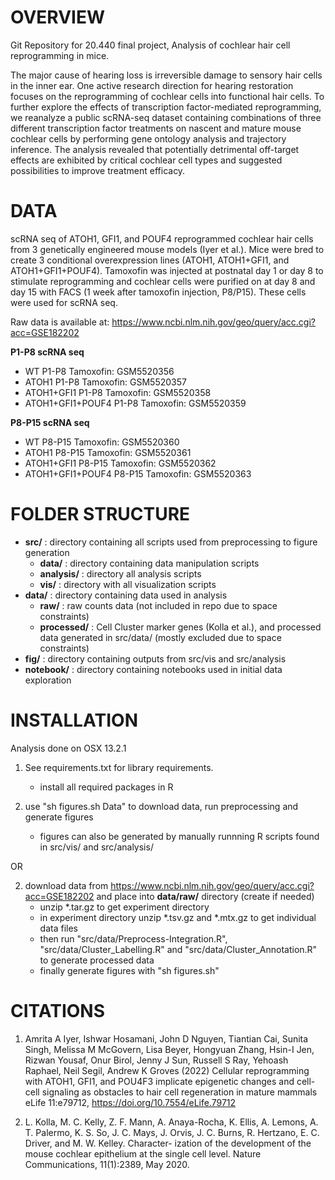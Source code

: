 # OVERVIEW

Git Repository for 20.440 final project, Analysis of cochlear hair cell reprogramming in mice. 

The major cause of hearing loss is irreversible damage to sensory hair cells in the inner ear. One active research direction for hearing restoration focuses on the reprogramming of cochlear cells into functional hair cells. To further explore the effects of transcription factor-mediated reprogramming, we reanalyze a public scRNA-seq dataset containing combinations of three different transcription factor treatments on nascent and mature mouse cochlear cells by performing gene ontology analysis and trajectory inference. The analysis revealed that potentially detrimental off-target effects are exhibited by critical cochlear cell types and suggested possibilities to improve treatment efficacy.
	
# DATA
scRNA seq of ATOH1, GFI1, and POUF4 reprogrammed cochlear hair cells from 3 genetically engineered mouse models (Iyer et al.).  Mice were bred to create 3 conditional overexpression lines (ATOH1, ATOH1+GFI1, and ATOH1+GFI1+POUF4). Tamoxofin was injected at postnatal day 1 or day 8 to stimulate reprogramming and cochlear cells were purified on at day 8 and day 15 with FACS (1 week after tamoxofin injection, P8/P15).  These cells were used for scRNA seq.

Raw data is available at: https://www.ncbi.nlm.nih.gov/geo/query/acc.cgi?acc=GSE182202

**P1-P8 scRNA seq**

- WT P1-P8 Tamoxofin: GSM5520356
- ATOH1 P1-P8 Tamoxofin: GSM5520357
- ATOH1+GFI1 P1-P8 Tamoxofin: GSM5520358
- ATOH1+GFI1+POUF4 P1-P8 Tamoxofin: GSM5520359


**P8-P15 scRNA seq**

- WT P8-P15 Tamoxofin: GSM5520360
- ATOH1 P8-P15 Tamoxofin: GSM5520361
- ATOH1+GFI1 P8-P15 Tamoxofin: GSM5520362
- ATOH1+GFI1+POUF4 P8-P15 Tamoxofin: GSM5520363


# FOLDER STRUCTURE
	
- **src/** : 	directory containing all scripts used from preprocessing to figure generation
	- **data/** :  directory containing data manipulation scripts
	- **analysis/** : directory all analysis scripts
	- **vis/** : directory with all visualization scripts
- **data/** : 	directory containing data used in analysis
    - **raw/** : raw counts data (not included in repo due to space constraints)
    - **processed/** : Cell Cluster marker genes (Kolla et al.), and processed data generated in src/data/ (mostly excluded due to space constraints)
- **fig/** : 	directory containing outputs from src/vis and src/analysis
- **notebook/** : 	directory containing notebooks used in initial data exploration 

# INSTALLATION

Analysis done on OSX 13.2.1

1. See requirements.txt for library requirements. 
    - install all required packages in R

2. use "sh figures.sh Data" to download data, run preprocessing and generate figures
    - figures can also be generated by manually runnning R scripts found in src/vis/ and src/analysis/

OR 

2. download data from https://www.ncbi.nlm.nih.gov/geo/query/acc.cgi?acc=GSE182202 and place into **data/raw/** directory (create if needed)
    - unzip *.tar.gz to get experiment directory
    - in experiment directory unzip *.tsv.gz and *.mtx.gz to get individual data files
    - then run "src/data/Preprocess-Integration.R", "src/data/Cluster_Labelling.R" and "src/data/Cluster_Annotation.R" to generate processed data
    - finally generate figures with "sh figures.sh"


# CITATIONS

1. Amrita A Iyer, Ishwar Hosamani, John D Nguyen, Tiantian Cai, Sunita Singh, Melissa M McGovern, Lisa Beyer, Hongyuan Zhang, Hsin-I Jen, Rizwan Yousaf, Onur Birol, Jenny J Sun, Russell S Ray, Yehoash Raphael, Neil Segil, Andrew K Groves (2022) Cellular reprogramming with ATOH1, GFI1, and POU4F3 implicate epigenetic changes and cell-cell signaling as obstacles to hair cell regeneration in mature mammals eLife 11:e79712, https://doi.org/10.7554/eLife.79712

2. L. Kolla, M. C. Kelly, Z. F. Mann, A. Anaya-Rocha, K. Ellis, A. Lemons, A. T. Palermo, K. S. So, J. C. Mays, J. Orvis, J. C. Burns, R. Hertzano, E. C. Driver, and M. W. Kelley. Character- ization of the development of the mouse cochlear epithelium at the single cell level. Nature Communications, 11(1):2389, May 2020.